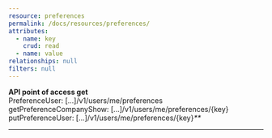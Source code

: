 ```yaml
---
resource: preferences
permalink: /docs/resources/preferences/
attributes:
  - name: key
    crud: read
  - name: value
relationships: null
filters: null
---
```


**API point of access get**<br>
PreferenceUser: [...]/v1/users/me/preferences<br>
getPreferenceCompanyShow: [...]/v1/users/me/preferences/{key}<br>
putPreferenceUser: [...]/v1/users/me/preferences/{key}_**_

--------------------------------------------------------------------------------
